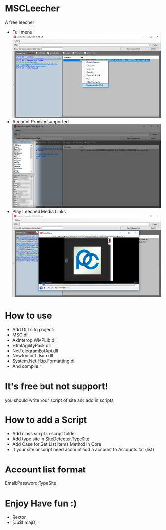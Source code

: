 # MSCLeecher
A free leecher
- Full menu
![analizestrings](images/menu.png)
- Account Prmium supported
![analizestrings](images/account.png)
- Play Leeched Media Links
![analizestrings](images/play.png)
# How to use
- Add DLLs to project:
- MSC.dll
- AxInterop.WMPLib.dll
- HtmlAgilityPack.dll
- NetTelegramBotApi.dll
- Newtonsoft.Json.dll
- System.Net.Http.Formatting.dll
- And compile it
# It's free but not support!
you should write your script of site and add in scripts
# How to add a Script
- Add class script in script folder
- Add type site in SiteDetecter.TypeSite
- Add Case for Get List Items Method in Core
- If your site or script need account add a account to Accounts.txt (list)
# Account list format
Email:Password:TypeSite
# Enjoy Have fun :) 
- Rextor
- [Ju$t majD]
